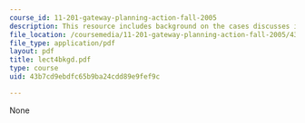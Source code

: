 ```yaml
---
course_id: 11-201-gateway-planning-action-fall-2005
description: This resource includes background on the cases discusses in lecture 4.
file_location: /coursemedia/11-201-gateway-planning-action-fall-2005/43b7cd9ebdfc65b9ba24cdd89e9fef9c_lect4bkgd.pdf
file_type: application/pdf
layout: pdf
title: lect4bkgd.pdf
type: course
uid: 43b7cd9ebdfc65b9ba24cdd89e9fef9c

---
```

None